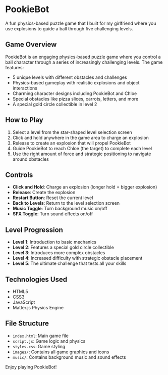 # PookieBot

A fun physics-based puzzle game that I built for my girlfriend where you use explosions to guide a ball through five challenging levels.

## Game Overview

PookieBot is an engaging physics-based puzzle game where you control a ball character through a series of increasingly challenging levels. The game features:

- 5 unique levels with different obstacles and challenges
- Physics-based gameplay with realistic explosions and object interactions
- Charming character designs including PookieBot and Chloe
- Special obstacles like pizza slices, carrots, letters, and more
- A special gold circle collectible in level 2

## How to Play

1. Select a level from the star-shaped level selection screen
2. Click and hold anywhere in the game area to charge an explosion
3. Release to create an explosion that will propel PookieBot
4. Guide PookieBot to reach Chloe (the target) to complete each level
5. Use the right amount of force and strategic positioning to navigate around obstacles

## Controls

- **Click and Hold**: Charge an explosion (longer hold = bigger explosion)
- **Release**: Create the explosion
- **Restart Button**: Reset the current level
- **Back to Levels**: Return to the level selection screen
- **Music Toggle**: Turn background music on/off
- **SFX Toggle**: Turn sound effects on/off

## Level Progression

- **Level 1**: Introduction to basic mechanics
- **Level 2**: Features a special gold circle collectible
- **Level 3**: Introduces more complex obstacles
- **Level 4**: Increased difficulty with strategic obstacle placement
- **Level 5**: The ultimate challenge that tests all your skills

## Technologies Used

- HTML5
- CSS3
- JavaScript
- Matter.js Physics Engine

## File Structure

- `index.html`: Main game file
- `script.js`: Game logic and physics
- `styles.css`: Game styling
- `images/`: Contains all game graphics and icons
- `music/`: Contains background music and sound effects

Enjoy playing PookieBot! 
